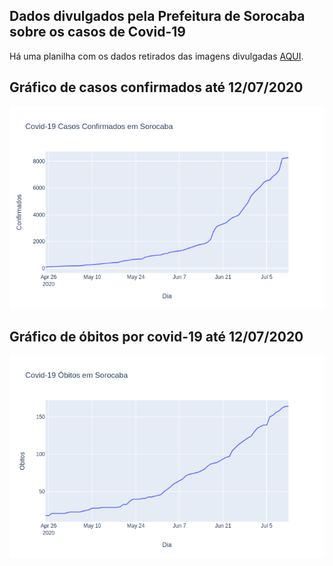 ## Dados divulgados pela Prefeitura de Sorocaba sobre os casos de Covid-19
Há uma planilha com os dados retirados das imagens divulgadas [AQUI](https://github.com/lucas-koiti/covid19-sorocaba/blob/master/dados/planilha_csv/dados.csv).

## Gráfico de casos confirmados até 12/07/2020
<img src= "confirmados.png">

## Gráfico de óbitos por covid-19 até 12/07/2020
<img src= "obitos.png">
